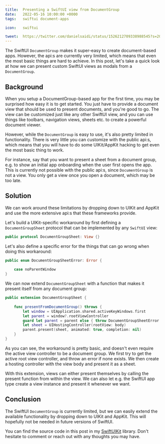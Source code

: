 ```yaml
---
title:  Presenting a SwiftUI view from DocumentGroup
date:   2022-05-16 10:00:00 +0000
tags:   swiftui document-apps

icon:   swiftui

tweet:  https://twitter.com/danielsaidi/status/1526212709338988545?s=20&t=c-v01r2HDFnL3BfXzlKa5w
---
```


The SwiftUI `DocumentGroup` makes it super-easy to create document-based apps. However, the api:s are currently very limited, which means that even the most basic things are hard to achieve. In this post, let's take a quick look at how we can present custom SwiftUI views as modals from a `DocumentGroup`.


## Background

When you setup a DocumentGroup-based app for the first time, you may be surprised how easy it is to get started. You just have to provide a document view that should be used to present documents, and you're good to go. The view can be customized just like any other SwiftUI view, and you can use things like toolbars, navigation views, sheets etc. to create a powerful document viewer.

However, while the `DocumentGroup` is easy to use, it's also pretty limited in functionality. There is very little you can customize with the public api:s, which means that you will have to do some UIKit/AppKit hacking to get even the most basic thing to work.

For instance, say that you want to present a sheet from a document group, e.g. to show an initial app onboarding when the user first opens the app. This is currently not possible with the public api:s, since `DocumentGroup` is not a view. You only get a view once you open a document, which may be too late.


## Solution

We can work around these limitations by dropping down to UIKit and AppKit and use the more extensive api:s that these frameworks provide.

Let's build a UIKit-specific workaround by first defining a `DocumentGroupSheet` protocol that can be implemented by any `SwiftUI` view:

```swift
public protocol DocumentGroupSheet: View {}
```

Let's also define a specific error for the things that can go wrong when doing this workaround:

```swift
public enum DocumentGroupSheetError: Error {
    
    case noParentWindow
}
```

We can now extend `DocumentGroupSheet` with a function that makes it present itself from any document group:

```swift
public extension DocumentGroupSheet {
    
    func presentFromDocumentGroup() throws {
        let window = UIApplication.shared.activeKeyWindows.first
        let parent = window?.rootViewController
        guard let parent = parent else { throw DocumentGroupSheetError.noParentWindow }
        let sheet = UIHostingController(rootView: body)
        parent.present(sheet, animated: true, completion: nil)
    }
}
```

As you can see, the workaround is pretty basic, and doesn't even require the active view controller to be a document group. We first try to get the active root view controller, and throw an error if none exists. We then create a hosting controller with the view body and present it as a sheet.

With this extension, views can either present themselves by calling the present function from within the view. We can also let e.g. the SwiftUI app type create a view instance and present it whenever we want. 


## Conclusion

The SwiftUI `DocumentGroup` is currently limited, but we can easily extend the available functionality by dropping down to UIKit and AppKit. This will hopefully not be needed in future versions of SwiftUI.

You can find the source code in this post in my [SwiftUIKit]({{page.swiftuikit}}) library. Don't hesitate to comment or reach out with any thoughts you may have.